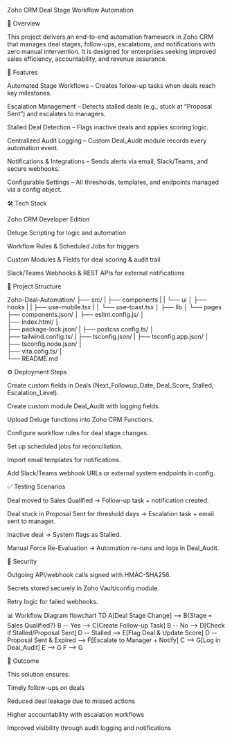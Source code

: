 Zoho CRM Deal Stage Workflow Automation

📌 Overview

This project delivers an end-to-end automation framework in Zoho CRM that manages deal stages, follow-ups, escalations, and notifications with zero manual intervention. It is designed for enterprises seeking improved sales efficiency, accountability, and revenue assurance.

🚀 Features

Automated Stage Workflows – Creates follow-up tasks when deals reach key milestones.

Escalation Management – Detects stalled deals (e.g., stuck at “Proposal Sent”) and escalates to managers.

Stalled Deal Detection – Flags inactive deals and applies scoring logic.

Centralized Audit Logging – Custom Deal_Audit module records every automation event.

Notifications & Integrations – Sends alerts via email, Slack/Teams, and secure webhooks.

Configurable Settings – All thresholds, templates, and endpoints managed via a config object.

🛠 Tech Stack

Zoho CRM Developer Edition

Deluge Scripting for logic and automation

Workflow Rules & Scheduled Jobs for triggers

Custom Modules & Fields for deal scoring & audit trail

Slack/Teams Webhooks & REST APIs for external notifications

📂 Project Structure

Zoho-Deal-Automation/
├── src/
|   ├── components
|   |   └── ui
│   ├── hooks
|   |   ├── use-mobile.tsx
|   │   └── use-toast.tsx
│   ├── lib
│   └── pages
├── components.json/
│ 
├── eslint.config.js/
│   
├── index.html/
│   
├── package-lock.json/
|
├── postcss.config.ts/
│   
├── tailwind.config.ts/
|
├── tsconfig.json/
|
├── tsconfig.app.json/
│   
├── tsconfig.node.json/
│   
├── vita.cofig.ts/
│   
└── README.md


⚙️ Deployment Steps

Create custom fields in Deals (Next_Followup_Date, Deal_Score, Stalled, Escalation_Level).

Create custom module Deal_Audit with logging fields.

Upload Deluge functions into Zoho CRM Functions.

Configure workflow rules for deal stage changes.

Set up scheduled jobs for reconciliation.

Import email templates for notifications.

Add Slack/Teams webhook URLs or external system endpoints in config.

✅ Testing Scenarios

Deal moved to Sales Qualified → Follow-up task + notification created.

Deal stuck in Proposal Sent for threshold days → Escalation task + email sent to manager.

Inactive deal → System flags as Stalled.

Manual Force Re-Evaluation → Automation re-runs and logs in Deal_Audit.

🔐 Security

Outgoing API/webhook calls signed with HMAC-SHA256.

Secrets stored securely in Zoho Vault/config module.

Retry logic for failed webhooks.

📊 Workflow Diagram
flowchart TD
    A[Deal Stage Change] --> B{Stage = Sales Qualified?}
    B -- Yes --> C[Create Follow-up Task]
    B -- No --> D[Check if Stalled/Proposal Sent]
    D -- Stalled --> E[Flag Deal & Update Score]
    D -- Proposal Sent & Expired --> F[Escalate to Manager + Notify]
    C --> G[Log in Deal_Audit]
    E --> G
    F --> G

📜 Outcome

This solution ensures:

Timely follow-ups on deals

Reduced deal leakage due to missed actions

Higher accountability with escalation workflows

Improved visibility through audit logging and notifications